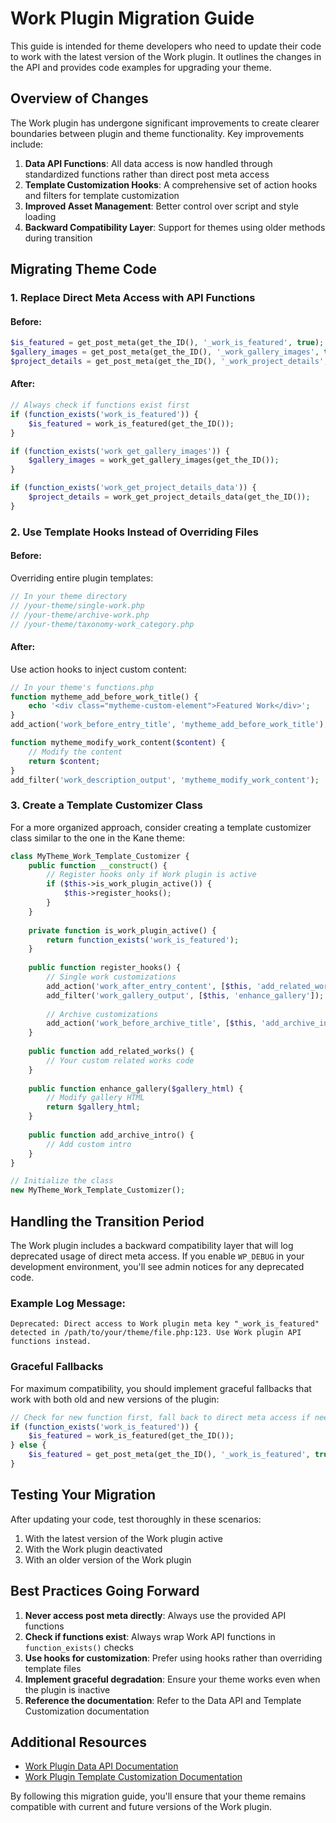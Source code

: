 # Work Plugin Migration Guide

This guide is intended for theme developers who need to update their code to work with the latest version of the Work plugin. It outlines the changes in the API and provides code examples for upgrading your theme.

## Overview of Changes

The Work plugin has undergone significant improvements to create clearer boundaries between plugin and theme functionality. Key improvements include:

1. **Data API Functions**: All data access is now handled through standardized functions rather than direct post meta access
2. **Template Customization Hooks**: A comprehensive set of action hooks and filters for template customization
3. **Improved Asset Management**: Better control over script and style loading
4. **Backward Compatibility Layer**: Support for themes using older methods during transition

## Migrating Theme Code

### 1. Replace Direct Meta Access with API Functions

#### Before:
```php
$is_featured = get_post_meta(get_the_ID(), '_work_is_featured', true);
$gallery_images = get_post_meta(get_the_ID(), '_work_gallery_images', true);
$project_details = get_post_meta(get_the_ID(), '_work_project_details', true);
```

#### After:
```php
// Always check if functions exist first
if (function_exists('work_is_featured')) {
    $is_featured = work_is_featured(get_the_ID());
}

if (function_exists('work_get_gallery_images')) {
    $gallery_images = work_get_gallery_images(get_the_ID());
}

if (function_exists('work_get_project_details_data')) {
    $project_details = work_get_project_details_data(get_the_ID());
}
```

### 2. Use Template Hooks Instead of Overriding Files

#### Before:
Overriding entire plugin templates:
```php
// In your theme directory
// /your-theme/single-work.php
// /your-theme/archive-work.php
// /your-theme/taxonomy-work_category.php
```

#### After:
Use action hooks to inject custom content:
```php
// In your theme's functions.php
function mytheme_add_before_work_title() {
    echo '<div class="mytheme-custom-element">Featured Work</div>';
}
add_action('work_before_entry_title', 'mytheme_add_before_work_title');

function mytheme_modify_work_content($content) {
    // Modify the content
    return $content;
}
add_filter('work_description_output', 'mytheme_modify_work_content');
```

### 3. Create a Template Customizer Class

For a more organized approach, consider creating a template customizer class similar to the one in the Kane theme:

```php
class MyTheme_Work_Template_Customizer {
    public function __construct() {
        // Register hooks only if Work plugin is active
        if ($this->is_work_plugin_active()) {
            $this->register_hooks();
        }
    }
    
    private function is_work_plugin_active() {
        return function_exists('work_is_featured');
    }
    
    public function register_hooks() {
        // Single work customizations
        add_action('work_after_entry_content', [$this, 'add_related_works']);
        add_filter('work_gallery_output', [$this, 'enhance_gallery']);
        
        // Archive customizations
        add_action('work_before_archive_title', [$this, 'add_archive_intro']);
    }
    
    public function add_related_works() {
        // Your custom related works code
    }
    
    public function enhance_gallery($gallery_html) {
        // Modify gallery HTML
        return $gallery_html;
    }
    
    public function add_archive_intro() {
        // Add custom intro
    }
}

// Initialize the class
new MyTheme_Work_Template_Customizer();
```

## Handling the Transition Period

The Work plugin includes a backward compatibility layer that will log deprecated usage of direct meta access. If you enable `WP_DEBUG` in your development environment, you'll see admin notices for any deprecated code.

### Example Log Message:
```
Deprecated: Direct access to Work plugin meta key "_work_is_featured" detected in /path/to/your/theme/file.php:123. Use Work plugin API functions instead.
```

### Graceful Fallbacks

For maximum compatibility, you should implement graceful fallbacks that work with both old and new versions of the plugin:

```php
// Check for new function first, fall back to direct meta access if needed
if (function_exists('work_is_featured')) {
    $is_featured = work_is_featured(get_the_ID());
} else {
    $is_featured = get_post_meta(get_the_ID(), '_work_is_featured', true);
}
```

## Testing Your Migration

After updating your code, test thoroughly in these scenarios:

1. With the latest version of the Work plugin active
2. With the Work plugin deactivated
3. With an older version of the Work plugin

## Best Practices Going Forward

1. **Never access post meta directly**: Always use the provided API functions
2. **Check if functions exist**: Always wrap Work API functions in `function_exists()` checks
3. **Use hooks for customization**: Prefer using hooks rather than overriding template files
4. **Implement graceful degradation**: Ensure your theme works even when the plugin is inactive
5. **Reference the documentation**: Refer to the Data API and Template Customization documentation

## Additional Resources

- [Work Plugin Data API Documentation](admin.php?page=work-docs)
- [Work Plugin Template Customization Documentation](admin.php?page=work-docs)

By following this migration guide, you'll ensure that your theme remains compatible with current and future versions of the Work plugin. 